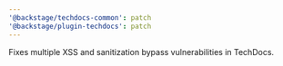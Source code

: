 ```yaml
---
'@backstage/techdocs-common': patch
'@backstage/plugin-techdocs': patch
---
```


Fixes multiple XSS and sanitization bypass vulnerabilities in TechDocs.
